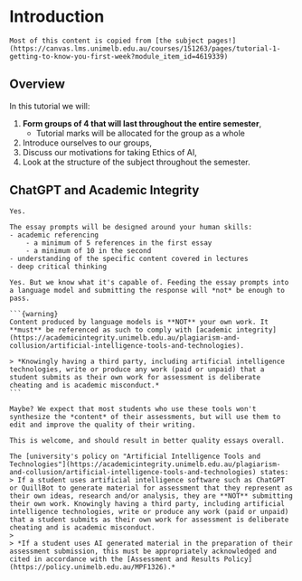 # Introduction

`````{note} 
Most of this content is copied from [the subject pages!](https://canvas.lms.unimelb.edu.au/courses/151263/pages/tutorial-1-getting-to-know-you-first-week?module_item_id=4619339)
`````
## Overview
In this tutorial we will:
1. **Form groups of 4 that will last throughout the entire semester**,
   - Tutorial marks will be allocated for the group as a whole
2. Introduce ourselves to our groups,
3. Discuss our motivations for taking Ethics of AI,
4. Look at the structure of the subject throughout the semester.

## ChatGPT and Academic Integrity
```{dropdown} Won't people use ChatGPT to write their essays?
Yes.
```

```{dropdown} How can we be assessed fairly if people are using language models to write?
The essay prompts will be designed around your human skills:
- academic referencing
    - a minimum of 5 references in the first essay
    - a minimum of 10 in the second
- understanding of the specific content covered in lectures
- deep critical thinking
```

````{dropdown} So am I *allowed* to use it?
Yes. But we know what it's capable of. Feeding the essay prompts into a language model and submitting the response will *not* be enough to pass.

```{warning}
Content produced by language models is **NOT** your own work. It **must** be referenced as such to comply with [academic integrity](https://academicintegrity.unimelb.edu.au/plagiarism-and-collusion/artificial-intelligence-tools-and-technologies).

> *Knowingly having a third party, including artificial intelligence technologies, write or produce any work (paid or unpaid) that a student submits as their own work for assessment is deliberate cheating and is academic misconduct.*
```
````

```{dropdown} Will this inflate marks?
Maybe? We expect that most students who use these tools won't synthesize the *content* of their assessments, but will use them to edit and improve the quality of their writing.

This is welcome, and should result in better quality essays overall.
```

```{dropdown} Whats the official university policy?
The [university's policy on "Artificial Intelligence Tools and Technologies"](https://academicintegrity.unimelb.edu.au/plagiarism-and-collusion/artificial-intelligence-tools-and-technologies) states:
> If a student uses artificial intelligence software such as ChatGPT or QuillBot to generate material for assessment that they represent as their own ideas, research and/or analysis, they are **NOT** submitting their own work. Knowingly having a third party, including artificial intelligence technologies, write or produce any work (paid or unpaid) that a student submits as their own work for assessment is deliberate cheating and is academic misconduct.
>
> *If a student uses AI generated material in the preparation of their assessment submission, this must be appropriately acknowledged and cited in accordance with the [Assessment and Results Policy](https://policy.unimelb.edu.au/MPF1326).*
```
